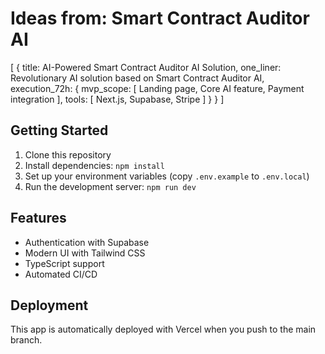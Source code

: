 # Ideas from: Smart Contract Auditor AI

[
  {
    title: AI-Powered Smart Contract Auditor AI Solution,
    one_liner: Revolutionary AI solution based on Smart Contract Auditor AI,
    execution_72h: {
      mvp_scope: [
        Landing page,
        Core AI feature,
        Payment integration
      ],
      tools: [
        Next.js,
        Supabase,
        Stripe
      ]
    }
  }
]

## Getting Started

1. Clone this repository
2. Install dependencies: `npm install`
3. Set up your environment variables (copy `.env.example` to `.env.local`)
4. Run the development server: `npm run dev`

## Features

- Authentication with Supabase
- Modern UI with Tailwind CSS
- TypeScript support
- Automated CI/CD

## Deployment

This app is automatically deployed with Vercel when you push to the main branch.